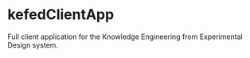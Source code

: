 kefedClientApp
==============

Full client application for the Knowledge Engineering from Experimental Design system.
